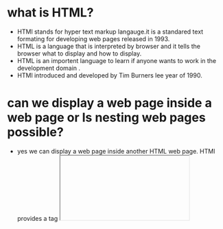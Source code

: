 # what is HTML?
- HTMl stands for hyper text markup langauge.it is a standared text formating for developing web pages released in 1993.
- HTML is a language that  is interpreted by browser and it tells the browser what to display and how to display.
- HTML is an importent language to learn if anyone wants to work in the development domain .
- HTMl introduced and developed by Tim Burners lee year of 1990.
# can we display a web page inside a web page or ls nesting web pages possible?
- yes we can display a web page inside another HTML web page. HTMl provides a tag **<iframe>** using which we can achieve this functionality.
- <iframe src = "url of the web page to embed">
# what are tags and attributed in HTML?
- tags are primary content of the HTML that defines how the content will be structured and formatted where as Attributes are used along with the HTML tags to define the charectristics of the element.
- for example <p align="center">interview questions</p> inthis align is the attribute using which we will align paragraph to show in the center of the view.
# what are void elements in HTML?
- HTMl elements which do not have closing tags or do not need to be closed are voied elements .
- for example <br/> ,<img/>, <hr/>
# what is the advantage of collapsing white space?
- in HTML a blank sequence of whitespace charecters is trated as a single space charecter, because the browser collaps multiple spaces into a single space charecter and this helps a developer to indent lines of text without worrying about multiple spaces and maintain readability and understandability of HTML codes.
# what are the HTML entities?
- in HTML some charecters are reverse like '<''>' etc. 
- to use rhese charecters in our web page we need to use the charecter entities called HTML entities.
- below a are few mapping between the reversed charecter and its respective entity charecter to be used.
- |charecter    |entity name     |   entity number  |
  |-------------|----------------|------------------|
  |   <         |  &less than;          |   &#60;          |
  |    >        |  &greater than  |    &#62;       |
  |&            |  &amp;        |     &#38;        |
# what are diffrent types of lists in HTML?
- in java script there are 3 types of lists
-  ordered list 
   unordered list 

   description list

## ordered list:
- An ordered list starts with the <ol> tag. Each list item starts with the <li> tag.

- The list items will be marked with numbers by default:
## unorderd list:
- An unordered list starts with the <ul> tag. Each list item starts with the <li> tag.

- The list items will be marked with bullets (small black circles) by default:

- Example:
- <ul>
     <li>Coffee</li>
     <li>Tea</li>
     <li>Milk</li>
- </ul>

## HTMl description list:
- HTML also supports description lists.

- A description list is a list of terms, with a description of each term.

- The <dl> tag defines the description list, the <dt> tag defines the term (name), and the <dd> tag describes each term:
- example:
- <dl>

    <dt>Coffee</dt>

    <dd>- black hot drink</dd>

    <dt>Milk</dt>

    <dd>- white cold drink</dd>

</dl>

# whar are the "class" attribute in html?
- the class attribute is used to specify the class name for an HTML element.
- multiple elements in HTML can have the same class value.
- also it is mainly use to assciate the styles wiritten in the stylesheet with the HTML elements.
#  what is the diffrence between the **id** attribute and the **class** attribute if HTML elements?
- multiple elements in HTML can have the same clas value, where as a value of id attribute of one element cannot be associated with another HTML element.
# define multiple form data?
- mulitpart form data is one of the values of the enctype attribute.
- 


